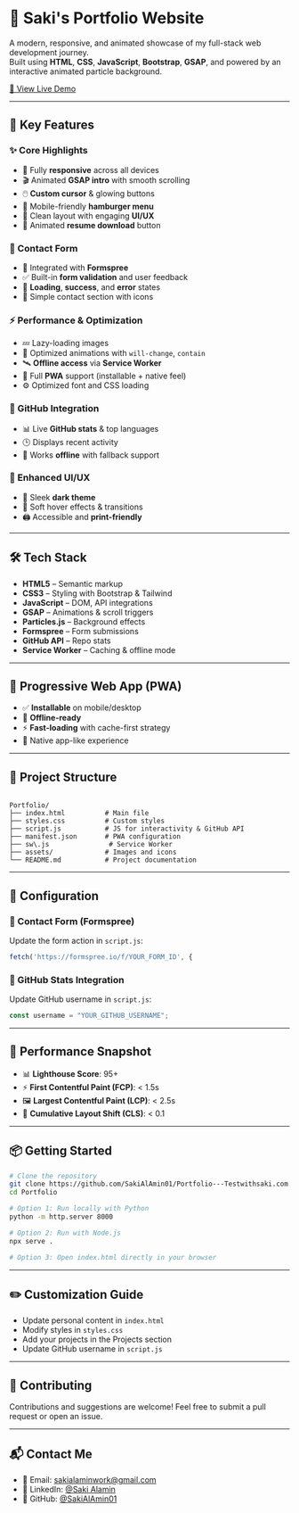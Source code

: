 # 💼 Saki's Portfolio Website

A modern, responsive, and animated showcase of my full-stack web development journey.  
Built using **HTML**, **CSS**, **JavaScript**, **Bootstrap**, **GSAP**, and powered by an interactive animated particle background.

[🔗 View Live Demo](https://github.com/SakiAlAmin01/Portfolio---Testwithsaki.com.git)

</div>

---

## 🚀 Key Features

### ✨ Core Highlights
- 📱 Fully **responsive** across all devices
- 🎬 Animated **GSAP intro** with smooth scrolling
- 🖱️ **Custom cursor** & glowing buttons
- 📱 Mobile-friendly **hamburger menu**
- 🧼 Clean layout with engaging **UI/UX**
- 📄 Animated **resume download** button

### 📧 Contact Form
- 🔗 Integrated with **Formspree**
- ✅ Built-in **form validation** and user feedback
- 🔄 **Loading**, **success**, and **error** states
- 📇 Simple contact section with icons

### ⚡ Performance & Optimization
- 💤 Lazy-loading images
- 🧠 Optimized animations with `will-change`, `contain`
- 🛰️ **Offline access** via **Service Worker**
- 🧩 Full **PWA** support (installable + native feel)
- ⚙️ Optimized font and CSS loading

### 🐙 GitHub Integration
- 📊 Live **GitHub stats** & top languages
- 🕒 Displays recent activity
- 🔌 Works **offline** with fallback support

### 🎨 Enhanced UI/UX
- 🌙 Sleek **dark theme**
- 🧩 Soft hover effects & transitions
- 🖨️ Accessible and **print-friendly**

---

## 🛠️ Tech Stack

- **HTML5** – Semantic markup  
- **CSS3** – Styling with Bootstrap & Tailwind  
- **JavaScript** – DOM, API integrations  
- **GSAP** – Animations & scroll triggers  
- **Particles.js** – Background effects  
- **Formspree** – Form submissions  
- **GitHub API** – Repo stats  
- **Service Worker** – Caching & offline mode  

---

## 📱 Progressive Web App (PWA)

- ✅ **Installable** on mobile/desktop  
- 📴 **Offline-ready**  
- ⚡ **Fast-loading** with cache-first strategy  
- 📲 Native app-like experience  

---

## 📂 Project Structure

```

Portfolio/
├── index.html          # Main file
├── styles.css          # Custom styles
├── script.js           # JS for interactivity & GitHub API
├── manifest.json       # PWA configuration
├── sw\.js               # Service Worker
├── assets/             # Images and icons
└── README.md           # Project documentation

````

---

## 🔧 Configuration

### 🔹 Contact Form (Formspree)

Update the form action in `script.js`:

```js
fetch('https://formspree.io/f/YOUR_FORM_ID', {
````

### 🔹 GitHub Stats Integration

Update GitHub username in `script.js`:

```js
const username = "YOUR_GITHUB_USERNAME";
```

---

## 🧪 Performance Snapshot

* 📊 **Lighthouse Score**: 95+
* ⚡ **First Contentful Paint (FCP)**: < 1.5s
* 🖼️ **Largest Contentful Paint (LCP)**: < 2.5s
* 🔧 **Cumulative Layout Shift (CLS)**: < 0.1

---

## 📦 Getting Started

```bash
# Clone the repository
git clone https://github.com/SakiAlAmin01/Portfolio---Testwithsaki.com.git
cd Portfolio

# Option 1: Run locally with Python
python -m http.server 8000

# Option 2: Run with Node.js
npx serve .

# Option 3: Open index.html directly in your browser
```

---

## ✏️ Customization Guide

* Update personal content in `index.html`
* Modify styles in `styles.css`
* Add your projects in the Projects section
* Update GitHub username in `script.js`

---

## 🤝 Contributing

Contributions and suggestions are welcome!
Feel free to submit a pull request or open an issue.

---

## 📬 Contact Me

* 📧 Email: [sakialaminwork@gmail.com](mailto:sakialaminwork@gmail.com)
* 💼 LinkedIn: [@Saki Alamin](https://www.linkedin.com/in/sakialamin2000)
* 🐙 GitHub: [@SakiAlAmin01](https://github.com/SakiAlAmin01)

